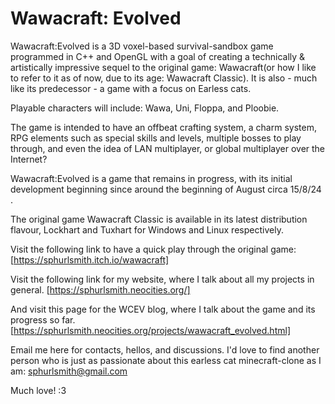 # Wawacraft: Evolved

Wawacraft:Evolved is a 3D voxel-based survival-sandbox game programmed in C++ and 
OpenGL with a goal of creating a technically & artistically impressive sequel to 
the original game: Wawacraft(or how I like to refer to it as of now, due to its 
age: Wawacraft Classic). It is also - much like its predecessor - a game with a focus 
on Earless cats.

Playable characters will include: Wawa, Uni, Floppa, and Ploobie.

The game is intended to have an offbeat crafting system, a charm system, RPG elements 
such as special skills and levels, multiple bosses to play through, and even the idea 
of LAN multiplayer, or global multiplayer over the Internet?

Wawacraft:Evolved is a game that remains in progress, with its initial development 
beginning since around the beginning of August circa 15/8/24 . 

The original game Wawacraft Classic is available in its latest distribution flavour, 
Lockhart and Tuxhart for Windows and Linux respectively.

Visit the following link to have a quick play through the original game:
[https://sphurlsmith.itch.io/wawacraft]

Visit the following link for my website, where I talk about all my projects in general.
[https://sphurlsmith.neocities.org/]

And visit this page for the WCEV blog, where I talk about the game and its progress so far. 
[https://sphurlsmith.neocities.org/projects/wawacraft_evolved.html]

Email me here for contacts, hellos, and discussions. I'd love to find another person 
who is just as passionate about this earless cat minecraft-clone as I am:
<sphurlsmith@gmail.com>

Much love! :3
